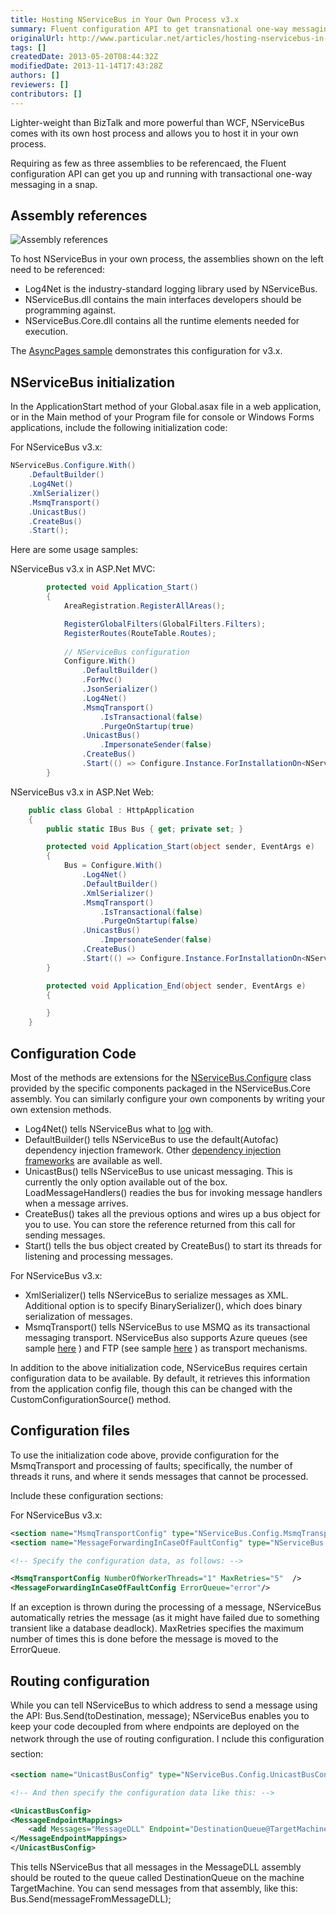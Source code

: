 ```yaml
---
title: Hosting NServiceBus in Your Own Process v3.x
summary: Fluent configuration API to get transnational one-way messaging, referencing only three assemblies.
originalUrl: http://www.particular.net/articles/hosting-nservicebus-in-your-own-process
tags: []
createdDate: 2013-05-20T08:44:32Z
modifiedDate: 2013-11-14T17:43:28Z
authors: []
reviewers: []
contributors: []
---
```


Lighter-weight than BizTalk and more powerful than WCF, NServiceBus comes with its own host process and allows you to host it in your own process.

Requiring as few as three assemblies to be referencaed, the Fluent configuration API can get you up and running with transactional one-way messaging in a snap.

Assembly references
-------------------

![Assembly references](webapp_references.png)

To host NServiceBus in your own process, the assemblies shown on the left need to be referenced:

-   Log4Net is the industry-standard logging library used by
    NServiceBus.
-   NServiceBus.dll contains the main interfaces developers should be
    programming against.
-   NServiceBus.Core.dll contains all the runtime elements needed for
    execution.

The [AsyncPages sample](https://github.com/Particular/NServiceBus/tree/3.3.8/Samples) demonstrates this configuration for v3.x.


NServiceBus initialization
--------------------------

In the ApplicationStart method of your Global.asax file in a web application, or in the Main method of your Program file for console or Windows Forms applications, include the following initialization code:

For NServiceBus v3.x:



```C#
NServiceBus.Configure.With()
    .DefaultBuilder()
    .Log4Net()
    .XmlSerializer()
    .MsmqTransport()
    .UnicastBus()
    .CreateBus()
    .Start();
```




Here are some usage samples:

NServiceBus v3.x in ASP.Net MVC:



```C#
        protected void Application_Start()
        {
            AreaRegistration.RegisterAllAreas();

            RegisterGlobalFilters(GlobalFilters.Filters);
            RegisterRoutes(RouteTable.Routes);
           
            // NServiceBus configuration
            Configure.With()
                .DefaultBuilder()
                .ForMvc()
                .JsonSerializer()
                .Log4Net()
                .MsmqTransport()
                    .IsTransactional(false)
                    .PurgeOnStartup(true)
                .UnicastBus()
                    .ImpersonateSender(false)
                .CreateBus()
                .Start(() => Configure.Instance.ForInstallationOn<NServiceBus.Installation.Environments.Windows>().Install());
        }
```




NServiceBus v3.x in ASP.Net Web:



```C#
    public class Global : HttpApplication
    {
        public static IBus Bus { get; private set; }

        protected void Application_Start(object sender, EventArgs e)
        {
            Bus = Configure.With()
                .Log4Net()
                .DefaultBuilder()
                .XmlSerializer()
                .MsmqTransport()
                    .IsTransactional(false)
                    .PurgeOnStartup(false)
                .UnicastBus()
                    .ImpersonateSender(false)
                .CreateBus()
                .Start(() => Configure.Instance.ForInstallationOn<NServiceBus.Installation.Environments.Windows>().Install());
        }

        protected void Application_End(object sender, EventArgs e)
        {

        }
    }
```



Configuration Code
------------------

Most of the methods are extensions for the
[NServiceBus.Configure](https://github.com/NServiceBus/NServiceBus/blob/master/src/config/NServiceBus.Config/Configure.cs) class provided by the specific components packaged in the NServiceBus.Core assembly. You can similarly configure your own components by writing your own extension methods.

-   Log4Net() tells NServiceBus what to [log](logging-in-nservicebus.md)
    with.
-   DefaultBuilder() tells NServiceBus to use the default(Autofac)
    dependency injection framework. Other [dependency injection
    frameworks](containers.md) are available as well.
-   UnicastBus() tells NServiceBus to use unicast messaging. This is
    currently the only option available out of the box.
    LoadMessageHandlers() readies the bus for invoking message handlers
    when a message arrives.
-   CreateBus() takes all the previous options and wires up a bus object
    for you to use. You can store the reference returned from this call
    for sending messages.
-   Start() tells the bus object created by CreateBus() to start its
    threads for listening and processing messages.

For NServiceBus v3.x:

-   XmlSerializer() tells NServiceBus to serialize messages as XML.
    Additional option is to specify BinarySerializer(), which does
    binary serialization of messages.
-   MsmqTransport() tells NServiceBus to use MSMQ as its transactional
    messaging transport. NServiceBus also supports Azure queues (see
    sample
    [here](http://github.com/NServiceBus/NServiceBus/tree/master/Samples/Azure)
    ) and FTP (see sample
    [here](http://github.com/NServiceBus/NServiceBus/tree/master/Samples/FtpSample)
    ) as transport mechanisms.

In addition to the above initialization code, NServiceBus requires certain configuration data to be available. By default, it retrieves this information from the application config file, though this can be changed with the CustomConfigurationSource() method.


Configuration files
-------------------

To use the initialization code above, provide configuration for the MsmqTransport and processing of faults; specifically, the number of threads it runs, and where it sends messages that cannot be processed.

Include these configuration sections:

For NServiceBus v3.x:



```XML
<section name="MsmqTransportConfig" type="NServiceBus.Config.MsmqTransportConfig, NServiceBus.Core"/>
<section name="MessageForwardingInCaseOfFaultConfig" type="NServiceBus.Config.MessageForwardingInCaseOfFaultConfig, NServiceBus.Core" />

<!-- Specify the configuration data, as follows: -->

<MsmqTransportConfig NumberOfWorkerThreads="1" MaxRetries="5"  />
<MessageForwardingInCaseOfFaultConfig ErrorQueue="error"/>
```

 If an exception is thrown during the processing of a message, NServiceBus automatically retries the message (as it might have failed due to something transient like a database deadlock). MaxRetries specifies the maximum number of times this is done before the message is moved to the ErrorQueue.

Routing configuration
---------------------

While you can tell NServiceBus to which address to send a message using the API: Bus.Send(toDestination, message); NServiceBus enables you to keep your code decoupled from where endpoints are deployed on the network through the use of routing configuration. I
<span style="font-size: 14px; line-height: 24px;">nclude this configuration section:</span>





```XML
<section name="UnicastBusConfig" type="NServiceBus.Config.UnicastBusConfig, NServiceBus.Core"/>

<!-- And then specify the configuration data like this: -->

<UnicastBusConfig>
<MessageEndpointMappings>
    <add Messages="MessageDLL" Endpoint="DestinationQueue@TargetMachine"/>
</MessageEndpointMappings>
</UnicastBusConfig>  
```

 This tells NServiceBus that all messages in the MessageDLL assembly should be routed to the queue called DestinationQueue on the machine TargetMachine. You can send messages from that assembly, like this: Bus.Send(messageFromMessageDLL);




